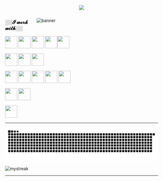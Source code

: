<h1 align="center"> 
<img src="https://readme-typing-svg.herokuapp.com/?font=Righteous&size=35&center=true&vCenter=true&width=500&height=70&duration=4000&lines=Hi+There!+👋;+Welcome+to+My+GitHub!;" />
</h1>

<img align="right" alt="banner" width="400" src="https://media1.giphy.com/media/v1.Y2lkPTc5MGI3NjExdWR0dXdkOHRjMzk4dnZvNnE5MmZ3MXk5N3U4OTMycjJyemU0bTRuNSZlcD12MV9pbnRlcm5hbF9naWZfYnlfaWQmY3Q9Zw/Rpl1sod1vCXK0L2SUN/giphy.webp">
<h3> ░░𝓘 𝔀𝓸𝓻𝓴 𝔀𝓲𝓽𝓱░░ </h3>

<img src="https://cdn.jsdelivr.net/gh/devicons/devicon@latest/icons/javascript/javascript-plain.svg" height="40" width="40"/> <img src="https://cdn.jsdelivr.net/gh/devicons/devicon@latest/icons/react/react-original.svg" height="40" width="40" /> <img src="https://img.icons8.com/?size=100&id=54087&format=png&color=000000" height="40" width="40"/> <img src="https://img.icons8.com/?size=100&id=WNoJgbzDr3i2&format=png&color=000000" height="40" width="40"/><img src="https://cdn.jsdelivr.net/gh/devicons/devicon@latest/icons/mongodb/mongodb-original.svg" height="40" width="40"/>



<img src="https://img.icons8.com/?size=100&id=JybIpZjjXT0F&format=png&color=000000" height="40" width="40" /> <img src="https://cdn.jsdelivr.net/gh/devicons/devicon@latest/icons/laravel/laravel-original.svg" height="40" width="40"/> <img src="https://img.icons8.com/?size=100&id=JehZxu9Wt1EE&format=png&color=000000" height="40" width="40"/>


  
<img src="https://cdn.jsdelivr.net/gh/devicons/devicon@latest/icons/html5/html5-plain.svg" height="40" width="40"/> <img src="https://cdn.jsdelivr.net/gh/devicons/devicon@latest/icons/css3/css3-original.svg" height="40" width="40" /> <img src="https://cdn.jsdelivr.net/gh/devicons/devicon@latest/icons/sass/sass-original.svg" height="40" width="40"/> <img src="https://cdn.jsdelivr.net/gh/devicons/devicon@latest/icons/bootstrap/bootstrap-original.svg" height="40" width="40"/> <img src="https://cdn.jsdelivr.net/gh/devicons/devicon@latest/icons/tailwindcss/tailwindcss-original.svg" height="40" width="40" />


<img src="https://cdn.jsdelivr.net/gh/devicons/devicon@latest/icons/git/git-plain.svg" height="40" width="40" /> <img src="https://cdn.jsdelivr.net/gh/devicons/devicon@latest/icons/github/github-original.svg" height="40" width="40"/> 


<img src="https://img.icons8.com/?size=100&id=wU62u24brJ44&format=png&color=000000g" height="40" width="40"/>
          
          


          
<hr/>          

![Snake Game](https://github.com/Zero-7-1/Zero-7-1/blob/output/github-contribution-grid-snake.svg)

<img src="https://github-readme-streak-stats.herokuapp.com/?user=Zero-7-1&theme=tokyonight" alt="mystreak"/>

<hr/>          







